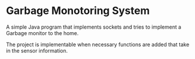 # Garbage Monotoring System

A simple Java program that implements sockets and tries to implement a Garbage monitor to the home.

The project is implementable when necessary functions are added that take in the sensor information.
